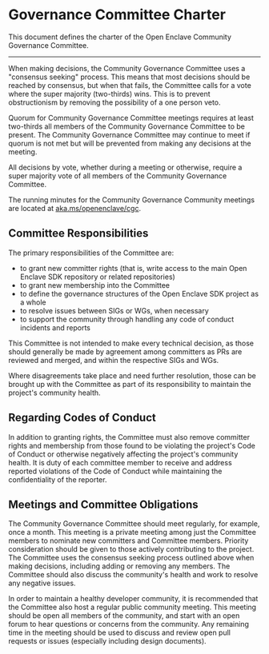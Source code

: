 Governance Committee Charter
============================

This document defines the charter of the Open Enclave Community Governance Committee.

----

When making decisions, the Community Governance Committee uses a "consensus
seeking" process. This means that most decisions should be reached by consensus,
but when that fails, the Committee calls for a vote where the super majority
(two-thirds) wins. This is to prevent obstructionism by removing the possibility
of a one person veto.

Quorum for Community Governance Committee meetings requires at least two-thirds
all members of the Community Governance Committee to be present. The
Community Governance Committee may continue to meet if quorum is not met but will
be prevented from making any decisions at the meeting.

All decisions by vote, whether during a meeting or otherwise, require a super majority
vote of all members of the Community Governance Committee.

The running minutes for the Community Governance Community meetings are located
at [aka.ms/openenclave/cgc](https://aka.ms/openenclave/cgc).

Committee Responsibilities
--------------------------

The primary responsibilities of the Committee are:
- to grant new committer rights
(that is, write access to the main Open Enclave SDK repository or related
repositories)
- to grant new membership into the Committee
- to define the governance structures of the Open Enclave SDK project as a whole
- to resolve issues between SIGs or WGs, when necessary
- to support the community through handling any code of conduct incidents and reports

This Committee is not intended to make every technical decision, as those should
generally be made by agreement among committers as PRs are reviewed and merged,
and within the respective SIGs and WGs.

Where disagreements take place and need further resolution, those can be brought
up with the Committee as part of its responsibility to maintain the project's
community health.

Regarding Codes of Conduct
--------------------------

In addition to granting rights, the Committee must also remove committer rights
and membership from those found to be violating the project's Code of Conduct or
otherwise negatively affecting the project's community health. It is duty of
each committee member to receive and address reported violations of the Code of
Conduct while maintaining the confidentiality of the reporter.

Meetings and Committee Obligations
----------------------------------

The Community Governance Committee should meet regularly, for example, once a
month. This meeting is a private meeting among just the Committee members to nominate
new committers and Committee members. Priority consideration should be given to
those actively contributing to the project. The Committee uses the consensus
seeking process outlined above when making decisions, including adding or
removing any members. The Committee should also discuss the community's health
and work to resolve any negative issues.

In order to maintain a healthy developer community, it is recommended that the
Committee also host a regular public community meeting. This meeting should be
open all members of the community, and start with an open forum to hear
questions or concerns from the community. Any remaining time in the meeting
should be used to discuss and review open pull requests or issues (especially
including design documents).